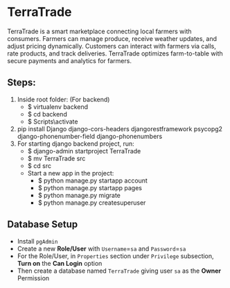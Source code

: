# TerraTrade
TerraTrade is a smart marketplace connecting local farmers with consumers. Farmers can manage produce, receive weather updates, and adjust pricing dynamically. Customers can interact with farmers via calls, rate products, and track deliveries. TerraTrade optimizes farm-to-table with secure payments and analytics for farmers.

## Steps:
1. Inside root folder: (For backend)
   - $ virtualenv backend
   - $ cd backend
   - $ Scripts\activate 
2. pip install Django django-cors-headers djangorestframework psycopg2 django-phonenumber-field django-phonenumbers
3. For starting django backend project, run:
   - $ django-admin startproject TerraTrade
   - $ mv TerraTrade src
   - $ cd src
   - Start a new app in the project:
      - $ python manage.py startapp account
      - $ python manage.py startapp pages
      - $ python manage.py migrate
      - $ python manage.py createsuperuser


## Database Setup
- Install `pgAdmin`
- Create a new **Role/User** with `Username`=`sa` and `Password`=`sa`
- For the Role/User, in `Properties` section under `Privilege` subsection, **Turn on** the **Can Login** option
- Then create a database named  `TerraTrade` giving user `sa` as the **Owner** Permission